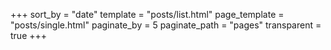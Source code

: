 +++
sort_by = "date"
template = "posts/list.html"
page_template = "posts/single.html"
paginate_by = 5
paginate_path = "pages"
transparent = true
+++
